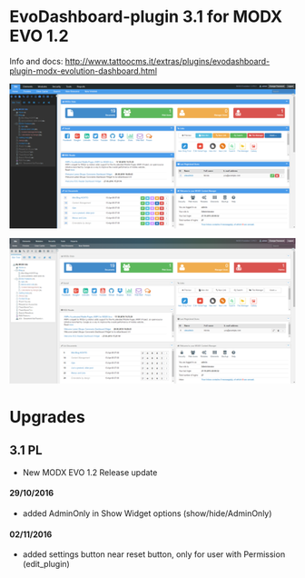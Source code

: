 EvoDashboard-plugin 3.1 for MODX EVO 1.2
===================
Info and docs: http://www.tattoocms.it/extras/plugins/evodashboard-plugin-modx-evolution-dashboard.html

![evodashboard](https://github.com/Nicola1971/training-materials/blob/master/Images/evodash31-flat.png)

![evodashboard](https://github.com/Nicola1971/training-materials/blob/master/Images/evodash31-re2.png)



# Upgrades

## 3.1 PL
* New MODX EVO 1.2 Release update

#### 29/10/2016 
* added AdminOnly in Show Widget options (show/hide/AdminOnly)

#### 02/11/2016 
* added settings button near reset button, only for user with Permission (edit_plugin)





